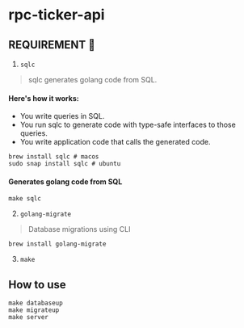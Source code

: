 # rpc-ticker-api

## REQUIREMENT 🙏

1. `sqlc`

> sqlc generates golang code from SQL.

#### Here's how it works:

- You write queries in SQL.
- You run sqlc to generate code with type-safe interfaces to those queries.
- You write application code that calls the generated code.

```
brew install sqlc # macos
sudo snap install sqlc # ubuntu
```

#### Generates golang code from SQL

```
make sqlc
```

2. `golang-migrate`

> Database migrations using CLI

```
brew install golang-migrate
```

3. `make`

## How to use

```
make databaseup
make migrateup
make server
```
